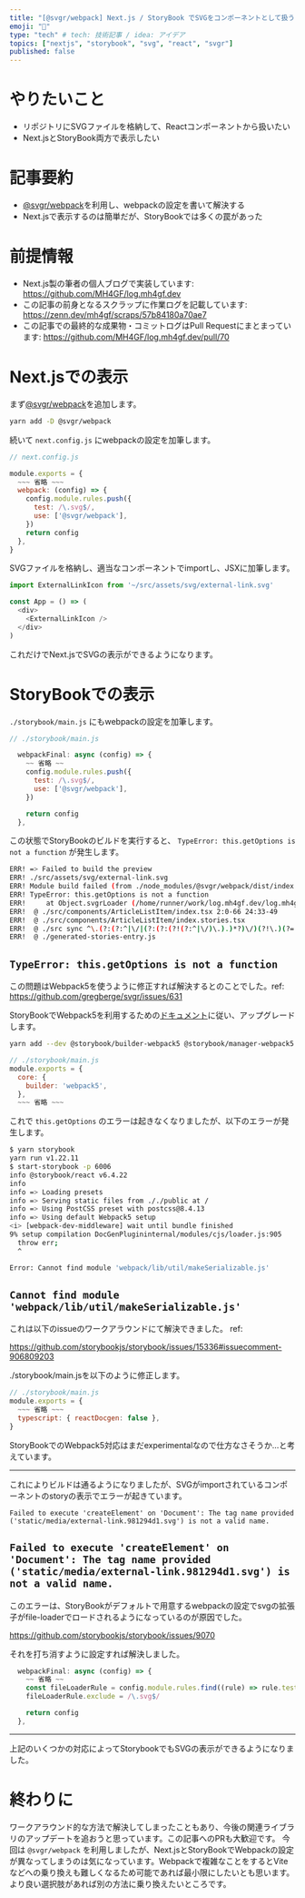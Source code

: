 ```yaml
---
title: "[@svgr/webpack] Next.js / StoryBook でSVGをコンポーネントとして扱う"
emoji: "🦔"
type: "tech" # tech: 技術記事 / idea: アイデア
topics: ["nextjs", "storybook", "svg", "react", "svgr"]
published: false
---
```


# やりたいこと

- リポジトリにSVGファイルを格納して、Reactコンポーネントから扱いたい
- Next.jsとStoryBook両方で表示したい

# 記事要約

- [@svgr/webpack](https://www.npmjs.com/package/@svgr/webpack)を利用し、webpackの設定を書いて解決する
- Next.jsで表示するのは簡単だが、StoryBookでは多くの罠があった

# 前提情報

- Next.js製の筆者の個人ブログで実装しています: https://github.com/MH4GF/log.mh4gf.dev
- この記事の前身となるスクラップに作業ログを記載しています: https://zenn.dev/mh4gf/scraps/57b84180a70ae7
- この記事での最終的な成果物・コミットログはPull Requestにまとまっています: https://github.com/MH4GF/log.mh4gf.dev/pull/70

# Next.jsでの表示

まず[@svgr/webpack](https://www.npmjs.com/package/@svgr/webpack)を追加します。

```bash
yarn add -D @svgr/webpack
```

続いて `next.config.js` にwebpackの設定を加筆します。

```javascript
// next.config.js

module.exports = {
  ~~~ 省略 ~~~
  webpack: (config) => {
    config.module.rules.push({
      test: /\.svg$/,
      use: ['@svgr/webpack'],
    })
    return config
  },
}
```

SVGファイルを格納し、適当なコンポーネントでimportし、JSXに加筆します。

```javascript
import ExternalLinkIcon from '~/src/assets/svg/external-link.svg'

const App = () => (
  <div>
    <ExternalLinkIcon />
  </div>
)
```

これだけでNext.jsでSVGの表示ができるようになります。

# StoryBookでの表示

`./storybook/main.js` にもwebpackの設定を加筆します。

```javascript
// ./storybook/main.js

  webpackFinal: async (config) => {
    ~~ 省略 ~~
    config.module.rules.push({
      test: /\.svg$/,
      use: ['@svgr/webpack'],
    })

    return config
  },
```

この状態でStoryBookのビルドを実行すると、 `TypeError: this.getOptions is not a function` が発生します。

```bash
ERR! => Failed to build the preview
ERR! ./src/assets/svg/external-link.svg
ERR! Module build failed (from ./node_modules/@svgr/webpack/dist/index.js):
ERR! TypeError: this.getOptions is not a function
ERR!     at Object.svgrLoader (/home/runner/work/log.mh4gf.dev/log.mh4gf.dev/node_modules/@svgr/webpack/dist/index.js:83:24)
ERR!  @ ./src/components/ArticleListItem/index.tsx 2:0-66 24:33-49
ERR!  @ ./src/components/ArticleListItem/index.stories.tsx
ERR!  @ ./src sync ^\.(?:(?:^|\/|(?:(?:(?!(?:^|\/)\.).)*?)\/)(?!\.)(?=.)[^/]*?\.stories\.(js|jsx|ts|tsx))$
ERR!  @ ./generated-stories-entry.js
```

## `TypeError: this.getOptions is not a function`

この問題はWebpack5を使うように修正すれば解決するとのことでした。ref:
https://github.com/gregberge/svgr/issues/631

StoryBookでWebpack5を利用するための[ドキュメント](https://github.com/storybookjs/storybook/blob/next/MIGRATION.md#webpack-5)に従い、アップグレードします。

```bash
yarn add --dev @storybook/builder-webpack5 @storybook/manager-webpack5
```

```javascript
// ./storybook/main.js
module.exports = {
  core: {
    builder: 'webpack5',
  },
  ~~~ 省略 ~~~
```

これで `this.getOptions` のエラーは起きなくなりましたが、以下のエラーが発生します。

```bash
$ yarn storybook
yarn run v1.22.11
$ start-storybook -p 6006
info @storybook/react v6.4.22
info 
info => Loading presets
info => Serving static files from ././public at /
info => Using PostCSS preset with postcss@8.4.13
info => Using default Webpack5 setup
<i> [webpack-dev-middleware] wait until bundle finished
9% setup compilation DocGenPlugininternal/modules/cjs/loader.js:905
  throw err;
  ^

Error: Cannot find module 'webpack/lib/util/makeSerializable.js'
```

## `Cannot find module 'webpack/lib/util/makeSerializable.js'`

これは以下のissueのワークアラウンドにて解決できました。 ref:

https://github.com/storybookjs/storybook/issues/15336#issuecomment-906809203

./storybook/main.jsを以下のように修正します。

```javascript
// ./storybook/main.js
module.exports = {
  ~~~ 省略 ~~~
  typescript: { reactDocgen: false },
}
```

StoryBookでのWebpack5対応はまだexperimentalなので仕方なさそうか…と考えています。

---

これによりビルドは通るようになりましたが、SVGがimportされているコンポーネントのstoryの表示でエラーが起きています。

```
Failed to execute 'createElement' on 'Document': The tag name provided ('static/media/external-link.981294d1.svg') is not a valid name.
```

## `Failed to execute 'createElement' on 'Document': The tag name provided ('static/media/external-link.981294d1.svg') is not a valid name.`

このエラーは、StoryBookがデフォルトで用意するwebpackの設定でsvgの拡張子がfile-loaderでロードされるようになっているのが原因でした。

https://github.com/storybookjs/storybook/issues/9070

それを打ち消すように設定すれば解決しました。

```javascript
  webpackFinal: async (config) => {
    ~~ 省略 ~~
    const fileLoaderRule = config.module.rules.find((rule) => rule.test && rule.test.test('.svg'))
    fileLoaderRule.exclude = /\.svg$/

    return config
  },
```

---

上記のいくつかの対応によってStorybookでもSVGの表示ができるようになりました。

# 終わりに

ワークアラウンド的な方法で解決してしまったこともあり、今後の関連ライブラリのアップデートを追おうと思っています。この記事へのPRも大歓迎です。
今回は `@svgr/webpack` を利用しましたが、Next.jsとStoryBookでWebpackの設定が異なってしまうのは気になっています。Webpackで複雑なことをするとViteなどへの乗り換えも難しくなるため可能であれば最小限にしたいとも思います。
より良い選択肢があれば別の方法に乗り換えたいところです。
